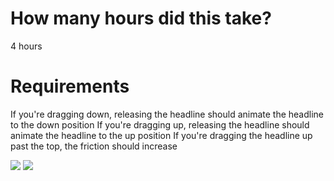 # How many hours did this take?
4 hours

# Requirements
If you're dragging down, releasing the headline should animate the headline to the down position
If you're dragging up, releasing the headline should animate the headline to the up position
If you're dragging the headline up past the top, the friction should increase

![](http://cl.ly/image/2j1h0l2Z031A/revealMenu.gif)
![](http://cl.ly/image/0v3Y0i1k0v0l/storyStrip.gif)
